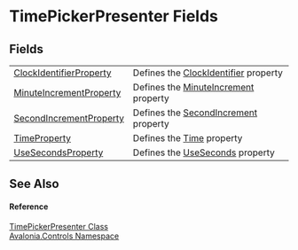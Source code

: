 # TimePickerPresenter Fields




## Fields
<table>
<tr>
<td><a href="F_Avalonia_Controls_TimePickerPresenter_ClockIdentifierProperty">ClockIdentifierProperty</a></td>
<td>Defines the <a href="P_Avalonia_Controls_TimePickerPresenter_ClockIdentifier">ClockIdentifier</a> property</td>
</tr>
<tr>
<td><a href="F_Avalonia_Controls_TimePickerPresenter_MinuteIncrementProperty">MinuteIncrementProperty</a></td>
<td>Defines the <a href="P_Avalonia_Controls_TimePickerPresenter_MinuteIncrement">MinuteIncrement</a> property</td>
</tr>
<tr>
<td><a href="F_Avalonia_Controls_TimePickerPresenter_SecondIncrementProperty">SecondIncrementProperty</a></td>
<td>Defines the <a href="P_Avalonia_Controls_TimePickerPresenter_SecondIncrement">SecondIncrement</a> property</td>
</tr>
<tr>
<td><a href="F_Avalonia_Controls_TimePickerPresenter_TimeProperty">TimeProperty</a></td>
<td>Defines the <a href="P_Avalonia_Controls_TimePickerPresenter_Time">Time</a> property</td>
</tr>
<tr>
<td><a href="F_Avalonia_Controls_TimePickerPresenter_UseSecondsProperty">UseSecondsProperty</a></td>
<td>Defines the <a href="P_Avalonia_Controls_TimePickerPresenter_UseSeconds">UseSeconds</a> property</td>
</tr>
</table>

## See Also


#### Reference
<a href="T_Avalonia_Controls_TimePickerPresenter">TimePickerPresenter Class</a>  
<a href="N_Avalonia_Controls">Avalonia.Controls Namespace</a>  

